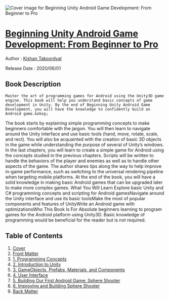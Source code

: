![Cover image for Beginning Unity Android Game Development: From Beginner to Pro](https://imgdetail.ebookreading.net/cover/cover/20200920/EB9781484260029.jpg)

[Beginning Unity Android Game Development: From Beginner to Pro](https://ebookreading.net/view/book/Beginning+Unity+Android+Game+Development%3A+From+Beginner+to+Pro-EB9781484260029_1.html "Beginning Unity Android Game Development: From Beginner to Pro")
====================================================================================================================

Author : [Kishan Takoordyal](https://ebookreading.net/search/author/Kishan+Takoordyal)

Release Date : 2020/06/01

Book Description
-----------------


    
    Master the art of programming games for Android using the Unity3D game engine. This book will help you understand basic concepts of game development in Unity. By the end of Beginning Unity Android Game Development, you will have the knowledge to confidently build an Android game.&nbsp;
The book starts by explaining simple programming concepts to make beginners comfortable with the jargon. You will then learn to navigate around the Unity interface and use basic tools (hand, move, rotate, scale, and rect). You will also be acquainted with the creation of basic 3D objects in the game while understanding the purpose of several of Unity’s windows. 
In the last chapters, you will learn to create a simple game for Android using the concepts studied in the previous chapters. Scripts will be written to handle the behaviors of the player and enemies as well as to handle other aspects of the game. The author shares tips along the way to help improve in-game performance, such as switching to the universal rendering pipeline when targeting mobile platforms.
At the end of the book, you will have a solid knowledge in making basic Android games that can be upgraded later to make more complex games.
What You Will Learn
Explore basic Unity and C# programming concepts and scripting for Android gamesNavigate around the Unity interface and use its basic toolsMake the most of popular components and features of UnityWrite an Android game with optimizationsWho This Book Is For
Absolute beginners learning to program games for the Android platform using Unity3D. Basic knowledge of programming would be beneficial for the reader but is not required.

  

Table of Contents
-----------------

1. [Cover](https://ebookreading.net/view/book/Beginning+Unity+Android+Game+Development%3A+From+Beginner+to+Pro-EB9781484260029_1.html)
1. [Front Matter](https://ebookreading.net/view/book/Beginning+Unity+Android+Game+Development%3A+From+Beginner+to+Pro-EB9781484260029_2.html)
1. [1.&nbsp;Programming Concepts](https://ebookreading.net/view/book/Beginning+Unity+Android+Game+Development%3A+From+Beginner+to+Pro-EB9781484260029_3.html)
1. [2.&nbsp;Introduction to Unity](https://ebookreading.net/view/book/Beginning+Unity+Android+Game+Development%3A+From+Beginner+to+Pro-EB9781484260029_4.html)
1. [3.&nbsp;GameObjects, Prefabs, Materials, and Components](https://ebookreading.net/view/book/Beginning+Unity+Android+Game+Development%3A+From+Beginner+to+Pro-EB9781484260029_5.html)
1. [4.&nbsp;User Interface](https://ebookreading.net/view/book/Beginning+Unity+Android+Game+Development%3A+From+Beginner+to+Pro-EB9781484260029_6.html)
1. [5.&nbsp;Building Our First Android Game: Sphere Shooter](https://ebookreading.net/view/book/Beginning+Unity+Android+Game+Development%3A+From+Beginner+to+Pro-EB9781484260029_7.html)
1. [6.&nbsp;Improving and Building Sphere Shooter](https://ebookreading.net/view/book/Beginning+Unity+Android+Game+Development%3A+From+Beginner+to+Pro-EB9781484260029_8.html)
1. [Back Matter](https://ebookreading.net/view/book/Beginning+Unity+Android+Game+Development%3A+From+Beginner+to+Pro-EB9781484260029_9.html)

